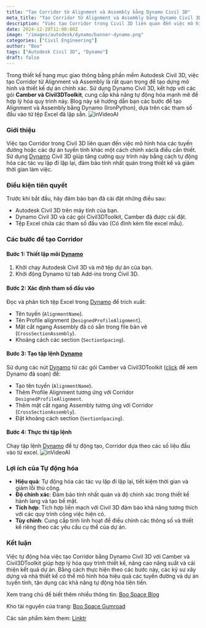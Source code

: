 ```yaml
---
title: "Tạo Corridor từ Alignment và Assembly bằng Dynamo Civil 3D"
meta_title: "Tạo Corridor từ Alignment và Assembly bằng Dynamo Civil 3D - Boo Space"
description: "Việc tạo Corridor trong Civil 3D liên quan đến việc mô hình hóa các tuyến đường hoặc các dự án tuyến tính khác một cách chính xác là điều cần thiết. Sử dụng Dynamo Civil 3D giúp tăng cường quy trình này bằng cách tự động hóa các tác vụ lặp đi lặp lại, đảm bảo tính nhất quán trong thiết kế và giảm thời gian làm việc."
date: 2024-12-28T12:00:00Z
image: "/images/autodesk/dynamo/banner-dynamo.png"
categories: ["Civil Engineering"]
author: "Boo"
tags: ["Autodesk Civil 3D", "Dynamo"]
draft: false
---
```


Trong thiết kế hạng mục giao thông bằng phần mềm Autodesk Civil 3D, việc tạo Corridor từ Alignment và Assembly là rất quan trọng để tạo dựng mô hình và thiết kế dự án chính xác. Sử dụng Dynamo Civil 3D, kết hợp với các gói **Camber và Civil3DToolkit**, cung cấp khả năng tự động hóa mạnh mẽ để hợp lý hóa quy trình này. Blog này sẽ hướng dẫn bạn các bước để tạo Alignment và Assembly bằng Dynamo (IronPython), dựa trên các tham số đầu vào từ tệp Excel đã lập sẵn.
![inVideoAI](/images/autodesk/dynamo/1.png)

### Giới thiệu

Việc tạo Corridor trong Civil 3D liên quan đến việc mô hình hóa các tuyến đường hoặc các dự án tuyến tính khác một cách chính xáclà điều cần thiết. Sử dụng [Dynamo](https://boogu.gumroad.com/l/tocreateaCorridorfromAlignmentandAssembly?layout=profile) Civil 3D giúp tăng cường quy trình này bằng cách tự động hóa các tác vụ lặp đi lặp lại, đảm bảo tính nhất quán trong thiết kế và giảm thời gian làm việc.

### Điều kiện tiên quyết

Trước khi bắt đầu, hãy đảm bảo bạn đã cài đặt những điều sau:

- Autodesk Civil 3D trên máy tính của bạn.
- Dynamo Civil 3D và các gói Civil3DToolkit, Camber đã được cài đặt.
- Tệp Excel chứa các tham số đầu vào (Có đính kèm file excel mẫu).

### Các bước để tạo Corridor

#### Bước 1: Thiết lập môi [Dynamo](https://boogu.gumroad.com/l/tocreateaCorridorfromAlignmentandAssembly?layout=profile)

1. Khởi chạy Autodesk Civil 3D và mở tệp dự án của bạn.
2. Khởi động Dynamo từ tab Add-ins trong Civil 3D.

#### Bước 2: Xác định tham số đầu vào

Đọc và phân tích tệp Excel trong [Dynamo](https://boogu.gumroad.com/l/tocreateaCorridorfromAlignmentandAssembly?layout=profile) để trích xuất:

- Tên tuyến (`AlignmentName`).
- Tên Profile alignment (`DesignedProfileAlignment`).
- Mặt cắt ngang Assembly đã có sẵn trong file bản vẽ (`CrossSectionAssembly`).
- Khoảng cách các section (`SectionSpacing`).

#### Bước 3: Tạo tập lệnh [Dynamo](https://boogu.gumroad.com/l/tocreateaCorridorfromAlignmentandAssembly?layout=profile)

Sử dụng các nút [Dynamo](https://boogu.gumroad.com/l/tocreateaCorridorfromAlignmentandAssembly?layout=profile) từ các gói Camber và Civil3DToolkit ([click](https://boogu.gumroad.com/l/tocreateaCorridorfromAlignmentandAssembly?layout=profile) để xem Dynamo đã soạn) để:

- Tạo tên tuyến (`AlignmentName`).
- Thêm Profile Alignment tương ứng với Corridor `DesignedProfileAlignment`.
- Thêm mặt cắt ngang Assembly tương ứng với Corridor (`CrossSectionAssembly`).
- Đặt khoảng cách section (`SectionSpacing`).

#### Bước 4: Thực thi tập lệnh

Chạy tập lệnh [Dynamo](https://boogu.gumroad.com/l/tocreateaCorridorfromAlignmentandAssembly?layout=profile) để tự động tạo, Corridor dựa theo các số liệu đầu vào từ excel.
![inVideoAI](/images/autodesk/dynamo/2.png)

### Lợi ích của Tự động hóa

- **Hiệu quả**: Tự động hóa các tác vụ lặp đi lặp lại, tiết kiệm thời gian và giảm lỗi thủ công.
- **Độ chính xác**: Đảm bảo tính nhất quán và độ chính xác trong thiết kế hành lang và tạo bề mặt.
- **Tích hợp**: Tích hợp liền mạch với Civil 3D đảm bảo khả năng tương thích với các quy trình công việc hiện có.
- **Tùy chỉnh**: Cung cấp tính linh hoạt để điều chỉnh các thông số và thiết kế riêng theo các yêu cầu cụ thể của dự án.

### Kết luận

Việc tự động hóa việc tạo Corridor bằng Dynamo Civil 3D với Camber và Civil3DToolkit giúp hợp lý hóa quy trình thiết kế, nâng cao năng suất và cải thiện kết quả dự án. Bằng cách thực hiện theo các bước này, các kỹ sư xây dựng và nhà thiết kế có thể mô hình hóa hiệu quả các tuyến đường và dự án tuyến tính, tận dụng các khả năng tự động hóa tiên tiến.

Xem trang chủ để biết thêm nhiều thông tin: [Boo Space Blog]()

Kho tài nguyên của trang: [Boo Space Gumroad](https://boospace.gumroad.com)

Các sản phẩm kèm them: [Linktr](https://linktr.ee/boospace)
